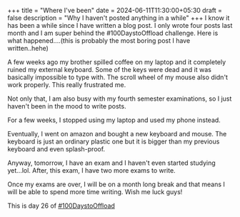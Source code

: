 +++
title = "Where I've been"
date = 2024-06-11T11:30:00+05:30
draft = false
description = "Why I haven't posted anything in a while"
+++
I know it has been a while since I have written a blog post. I only wrote four posts last month and I am super behind the #100DaystoOffload challenge. Here is what happened....(this is probably the most boring post I have written..hehe)

A few weeks ago my brother spilled coffee on my laptop and it completely ruined my external keyboard. Some of the keys were dead and it was basically impossible to type with. The scroll wheel of my mouse also didn't work properly. This really frustrated me.

Not only that, I am also busy with my fourth semester examinations, so I just haven't been in the mood to write posts.

For a few weeks, I stopped using my laptop and used my phone instead.

Eventually, I went on amazon and bought a new keyboard and mouse. The keyboard is just an ordinary plastic one but it is bigger than my previous keyboard and even splash-proof.

Anyway, tomorrow, I have an exam and I haven't even started studying yet...lol. After, this exam, I have two more exams to write.

Once my exams are over, I will be on a month long break and that means I will be able to spend more time writing. Wish me luck guys!

This is day 26 of [#100DaystoOffload](https://100daystooffload.com)
